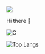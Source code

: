

<img src="https://capsule-render.vercel.app/api?type=waving&color=auto&height=300&section=header&text=MinGuk🌍&fontSize=90" />










<p>
Hi there 👋
</p>


![C](https://img.shields.io/badge/c-%2300599C.svg?style=for-the-badge&logo=c&logoColor=white)

[![Top Langs](https://github-readme-stats.vercel.app/api/top-langs/?username=MinGuk90&layout=compact)](https://github.com/anuraghazra/github-readme-stats)

<!--
**leeminguk/leeminguk** is a ✨ _special_ ✨ repository because its `README.md` (this file) appears on your GitHub profile.

Here are some ideas to get you started:

- 🔭 I’m currently working on ...
- 🌱 I’m currently learning ...
- 👯 I’m looking to collaborate on ...
- 🤔 I’m looking for help with ...
- 💬 Ask me about ...
- 📫 How to reach me: ...
- 😄 Pronouns: ...
- ⚡ Fun fact: ...
-->
